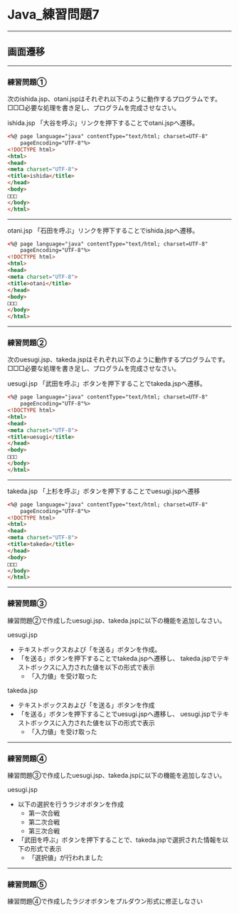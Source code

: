 # Java_練習問題7

---

## 画面遷移

---

### 練習問題①

次のishida.jsp、otani.jspはそれぞれ以下のように動作するプログラムです。
□□□必要な処理を書き足し、プログラムを完成させなさい。

ishida.jsp
「大谷を呼ぶ」リンクを押下することでotani.jspへ遷移。

```html
<%@ page language="java" contentType="text/html; charset=UTF-8"
    pageEncoding="UTF-8"%>
<!DOCTYPE html>
<html>
<head>
<meta charset="UTF-8">
<title>ishida</title>
</head>
<body>
□□□
</body>
</html>
```

---

otani.jsp
「石田を呼ぶ」リンクを押下することでishida.jspへ遷移。

```html
<%@ page language="java" contentType="text/html; charset=UTF-8"
    pageEncoding="UTF-8"%>
<!DOCTYPE html>
<html>
<head>
<meta charset="UTF-8">
<title>otani</title>
</head>
<body>
□□□
</body>
</html>
```

---

### 練習問題②

次のuesugi.jsp、takeda.jspはそれぞれ以下のように動作するプログラムです。
□□□必要な処理を書き足し、プログラムを完成させなさい。

uesugi.jsp
「武田を呼ぶ」ボタンを押下することでtakeda.jspへ遷移。

```html
<%@ page language="java" contentType="text/html; charset=UTF-8"
    pageEncoding="UTF-8"%>
<!DOCTYPE html>
<html>
<head>
<meta charset="UTF-8">
<title>uesugi</title>
</head>
<body>
□□□
</body>
</html>
```

---

takeda.jsp
「上杉を呼ぶ」ボタンを押下することでuesugi.jspへ遷移

```html
<%@ page language="java" contentType="text/html; charset=UTF-8"
    pageEncoding="UTF-8"%>
<!DOCTYPE html>
<html>
<head>
<meta charset="UTF-8">
<title>takeda</title>
</head>
<body>
□□□
</body>
</html>
```

---

### 練習問題③

練習問題②で作成したuesugi.jsp、takeda.jspに以下の機能を追加しなさい。

uesugi.jsp

* テキストボックスおよび「を送る」ボタンを作成。
* 「を送る」ボタンを押下することでtakeda.jspへ遷移し、 takeda.jspでテキストボックスに入力された値を以下の形式で表示
  * 「入力値」を受け取った

takeda.jsp

* テキストボックスおよび「を送る」ボタンを作成
* 「を送る」ボタンを押下することでuesugi.jspへ遷移し、 uesugi.jspでテキストボックスに入力された値を以下の形式で表示
  * 「入力値」を受け取った

---

### 練習問題④

練習問題③で作成したuesugi.jsp、takeda.jspに以下の機能を追加しなさい。

uesugi.jsp

* 以下の選択を行うラジオボタンを作成
  * 第一次合戦
  * 第二次合戦
  * 第三次合戦
* 「武田を呼ぶ」ボタンを押下することで、takeda.jspで選択された情報を以下の形式で表示
  * 「選択値」が行われました

---

### 練習問題⑤

練習問題④で作成したラジオボタンをプルダウン形式に修正しなさい
